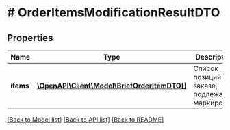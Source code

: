 # # OrderItemsModificationResultDTO

## Properties

Name | Type | Description | Notes
------------ | ------------- | ------------- | -------------
**items** | [**\OpenAPI\Client\Model\BriefOrderItemDTO[]**](BriefOrderItemDTO.md) | Список позиций в заказе, подлежащих маркировке. | [optional]

[[Back to Model list]](../../README.md#models) [[Back to API list]](../../README.md#endpoints) [[Back to README]](../../README.md)
